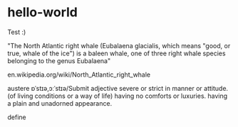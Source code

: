 # hello-world
Test :)


"The North Atlantic right whale (Eubalaena glacialis, which means "good, or true, whale of the ice") is a baleen whale, one of three right whale species belonging to the genus Eubalaena"

en.wikipedia.org/wiki/North_Atlantic_right_whale

austere
ɒˈstɪə,ɔːˈstɪə/Submit
adjective
severe or strict in manner or attitude.
(of living conditions or a way of life) having no comforts or luxuries.
having a plain and unadorned appearance.

define
